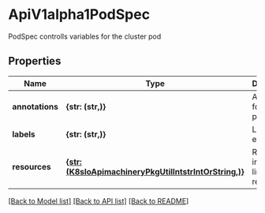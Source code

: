 # ApiV1alpha1PodSpec

PodSpec controlls variables for the cluster pod

## Properties
Name | Type | Description | Notes
------------ | ------------- | ------------- | -------------
**annotations** | **{str: (str,)}** | Annotations for each pod | [optional] 
**labels** | **{str: (str,)}** | Labels for each pod | [optional] 
**resources** | [**{str: (K8sIoApimachineryPkgUtilIntstrIntOrString,)}**](K8sIoApimachineryPkgUtilIntstrIntOrString.md) | Resources include limits and requests | [optional] 

[[Back to Model list]](../README.md#documentation-for-models) [[Back to API list]](../README.md#documentation-for-api-endpoints) [[Back to README]](../README.md)


